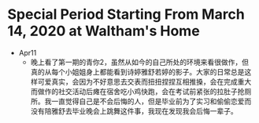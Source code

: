 # Special Period Starting From March 14, 2020 at Waltham's Home
- Apr11
    - 晚上看了第一期的青你2，虽然从如今的自己所处的环境来看很做作，但真的从每个小姐姐身上都能看到诗婷雅舒若婷的影子。大家的日常总是这样可爱真实，会因为不好意思去交表而扭扭捏捏互相推搡，会在完成重大而做作的社交活动后瘫在宿舍吃小鸡快跑，会在考试前紧张的拉肚子抢厕所。我一直觉得自己是不会后悔的人，但是毕业前为了实习和偷偷恋爱而没有陪雅舒去毕业晚会上跳舞这件事，我现在发现我会后悔一辈子。
